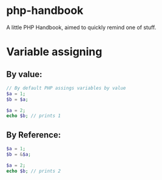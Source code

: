 # php-handbook
A little PHP Handbook, aimed to quickly remind one of stuff.


# Variable assigning

## By value:
```php
// By default PHP assings variables by value
$a = 1;
$b = $a;

$a = 2;
echo $b; // prints 1
```

## By Reference:
```php
$a = 1;
$b = &$a;

$a = 2;
echo $b; // prints 2
```